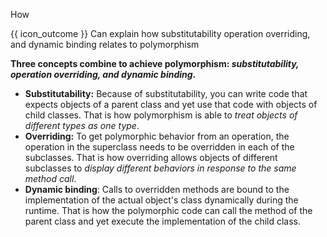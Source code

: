 <span id="title">How</span>

<span id="prereqs"><panel src="../../../oop/inheritance/substitutability/unit-inElsewhere-asFlat.md" boilerplate header="%%{{ icon_prereq }} Paradigms → Object Oriented Programming → Inheritance → Substitutability%%" popup-url="{{ baseUrl }}/oop/inheritance/substitutability" />
<panel src="../../../oop/inheritance/dynamicAndStaticBinding/unit-inElsewhere-asFlat.md" boilerplate header="%%{{ icon_prereq }} Paradigms → Object Oriented Programming → Inheritance → Dynamic and Static Binding%%" popup-url="{{ baseUrl }}/oop/inheritance/dynamicAndStaticBinding" /></span>

<span id="outcomes">{{ icon_outcome }} Can explain how substitutability operation overriding, and dynamic binding relates to polymorphism</span>

<div id="body">

**Three concepts combine to achieve polymorphism: _substitutability, operation overriding, and dynamic binding_.**

* **Substitutability:** Because of substitutability, you can write code that expects objects of a parent class and yet use that code with objects of child classes. That is how polymorphism is able to _treat objects of different types as one type_.
* **Overriding:** To get polymorphic behavior from an operation, the operation in the superclass needs to be overridden in each of the subclasses. That is how overriding allows objects of different subclasses to _display different behaviors in response to the same method call_.
* **Dynamic binding**: Calls to overridden methods are bound to the implementation of the actual object's class dynamically during the runtime. That is how the polymorphic code can call the method of the parent class and yet execute the implementation of the child class.

</div>

<div id="extras">
  <include src="exercises.md" />
</div>